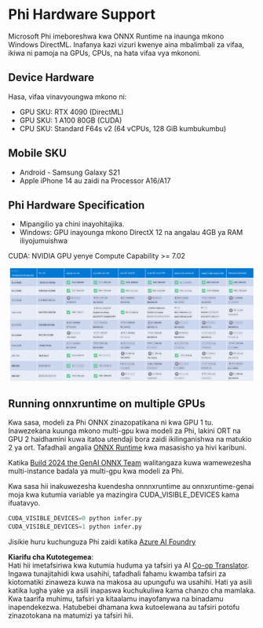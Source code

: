 <!--
CO_OP_TRANSLATOR_METADATA:
{
  "original_hash": "8cdc17ce0f10535da30b53d23fe1a795",
  "translation_date": "2025-07-16T18:26:38+00:00",
  "source_file": "md/01.Introduction/01/01.Hardwaresupport.md",
  "language_code": "sw"
}
-->
# Phi Hardware Support

Microsoft Phi imeboreshwa kwa ONNX Runtime na inaunga mkono Windows DirectML. Inafanya kazi vizuri kwenye aina mbalimbali za vifaa, ikiwa ni pamoja na GPUs, CPUs, na hata vifaa vya mkononi.

## Device Hardware  
Hasa, vifaa vinavyoungwa mkono ni:

- GPU SKU: RTX 4090 (DirectML)  
- GPU SKU: 1 A100 80GB (CUDA)  
- CPU SKU: Standard F64s v2 (64 vCPUs, 128 GiB kumbukumbu)  

## Mobile SKU

- Android - Samsung Galaxy S21  
- Apple iPhone 14 au zaidi na Processor A16/A17  

## Phi Hardware Specification

- Mipangilio ya chini inayohitajika.  
- Windows: GPU inayounga mkono DirectX 12 na angalau 4GB ya RAM iliyojumuishwa  

CUDA: NVIDIA GPU yenye Compute Capability >= 7.02  

![HardwareSupport](../../../../../translated_images/01.phihardware.5d51b2377cba18afc6949074542f290c56bb278dac3f4f86302aca6d80fffeb9.sw.png)

## Running onnxruntime on multiple GPUs

Kwa sasa, modeli za Phi ONNX zinazopatikana ni kwa GPU 1 tu. Inawezekana kuunga mkono multi-gpu kwa modeli za Phi, lakini ORT na GPU 2 haidhamini kuwa itatoa utendaji bora zaidi ikilinganishwa na matukio 2 ya ort. Tafadhali angalia [ONNX Runtime](https://onnxruntime.ai/) kwa masasisho ya hivi karibuni.

Katika [Build 2024 the GenAI ONNX Team](https://youtu.be/WLW4SE8M9i8?si=EtG04UwDvcjunyfC) walitangaza kuwa wamewezesha multi-instance badala ya multi-gpu kwa modeli za Phi.

Kwa sasa hii inakuwezesha kuendesha onnnxruntime au onnxruntime-genai moja kwa kutumia variable ya mazingira CUDA_VISIBLE_DEVICES kama ifuatavyo.

```Python
CUDA_VISIBLE_DEVICES=0 python infer.py
CUDA_VISIBLE_DEVICES=1 python infer.py
```

Jisikie huru kuchunguza Phi zaidi katika [Azure AI Foundry](https://ai.azure.com)

**Kiarifu cha Kutotegemea**:  
Hati hii imetafsiriwa kwa kutumia huduma ya tafsiri ya AI [Co-op Translator](https://github.com/Azure/co-op-translator). Ingawa tunajitahidi kwa usahihi, tafadhali fahamu kwamba tafsiri za kiotomatiki zinaweza kuwa na makosa au upungufu wa usahihi. Hati ya asili katika lugha yake ya asili inapaswa kuchukuliwa kama chanzo cha mamlaka. Kwa taarifa muhimu, tafsiri ya kitaalamu inayofanywa na binadamu inapendekezwa. Hatubebei dhamana kwa kutoelewana au tafsiri potofu zinazotokana na matumizi ya tafsiri hii.